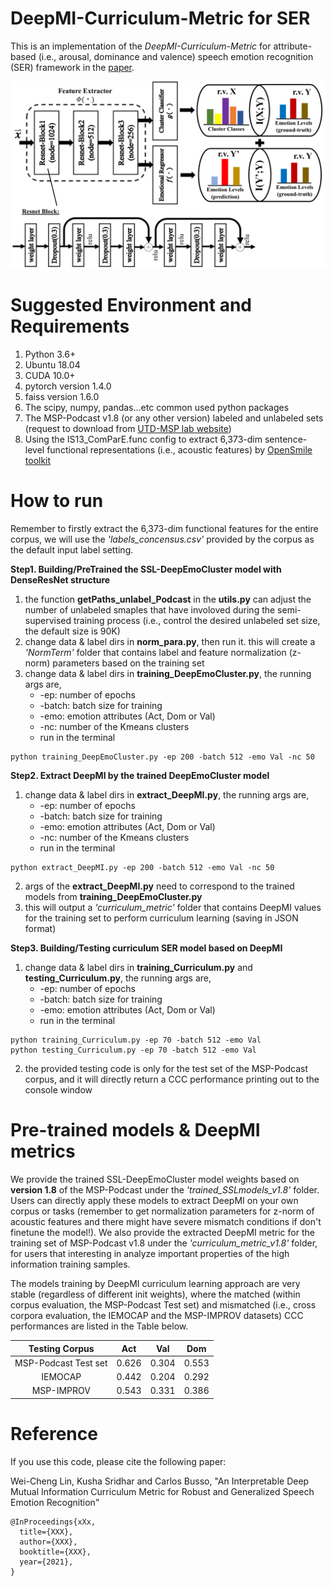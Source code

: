 # DeepMI-Curriculum-Metric for SER
This is an implementation of the *DeepMI-Curriculum-Metric* for attribute-based (i.e., arousal, dominance and valence) speech emotion recognition (SER) framework in the [paper](). 

![The DeepMI-metric extraction Procedure](/images/DeepMI-Resnet.png)


# Suggested Environment and Requirements
1. Python 3.6+
2. Ubuntu 18.04
3. CUDA 10.0+
4. pytorch version 1.4.0
5. faiss version 1.6.0
6. The scipy, numpy, pandas...etc common used python packages
7. The MSP-Podcast v1.8 (or any other version) labeled and unlabeled sets (request to download from [UTD-MSP lab website](https://ecs.utdallas.edu/research/researchlabs/msp-lab/MSP-Podcast.html))
8. Using the IS13_ComParE.func config to extract 6,373-dim sentence-level functional representations (i.e., acoustic features) by [OpenSmile toolkit](https://www.audeering.com/opensmile/)

# How to run
Remember to firstly extract the 6,373-dim functional features for the entire corpus, we will use the *'labels_concensus.csv'* provided by the corpus as the default input label setting.

**Step1. Building/PreTrained the SSL-DeepEmoCluster model with DenseResNet structure**  
1. the function **getPaths_unlabel_Podcast** in the **utils.py** can adjust the number of unlabeled smaples that have involoved during the semi-supervised training process (i.e., control the desired unlabeled set size, the default size is 90K)
2. change data & label dirs in **norm_para.py**, then run it. this will create a *'NormTerm'* folder that contains label and feature normalization (z-norm) parameters based on the training set
3. change data & label dirs in **training_DeepEmoCluster.py**, the running args are,
   * -ep: number of epochs
   * -batch: batch size for training
   * -emo: emotion attributes (Act, Dom or Val)
   * -nc: number of the Kmeans clusters
   * run in the terminal
```
python training_DeepEmoCluster.py -ep 200 -batch 512 -emo Val -nc 50
```

**Step2. Extract DeepMI by the trained DeepEmoCluster model**
1. change data & label dirs in **extract_DeepMI.py**, the running args are,
   * -ep: number of epochs
   * -batch: batch size for training
   * -emo: emotion attributes (Act, Dom or Val)
   * -nc: number of the Kmeans clusters
   * run in the terminal
```
python extract_DeepMI.py -ep 200 -batch 512 -emo Val -nc 50
```
2. args of the **extract_DeepMI.py** need to correspond to the trained models from **training_DeepEmoCluster.py** 
3. this will output a *'curriculum_metric'* folder that contains DeepMI values for the training set to perform curriculum learning (saving in JSON format)


**Step3. Building/Testing curriculum SER model based on DeepMI**
1. change data & label dirs in **training_Curriculum.py** and **testing_Curriculum.py**, the running args are,
   * -ep: number of epochs
   * -batch: batch size for training
   * -emo: emotion attributes (Act, Dom or Val)
   * run in the terminal
```
python training_Curriculum.py -ep 70 -batch 512 -emo Val
python testing_Curriculum.py -ep 70 -batch 512 -emo Val
```
2. the provided testing code is only for the test set of the MSP-Podcast corpus, and it will directly return a CCC performance printing out to the console window



# Pre-trained models & DeepMI metrics
We provide the trained SSL-DeepEmoCluster model weights based on **version 1.8** of the MSP-Podcast under the *'trained_SSLmodels_v1.8'* folder. Users can directly apply these models to extract DeepMI on your own corpus or tasks (remember to get normalization parameters for z-norm of acoustic features and there might have severe mismatch conditions if don't finetune the model!). We also provide the extracted DeepMI metric for the training set of MSP-Podcast v1.8 under the *'curriculum_metric_v1.8'* folder, for users that interesting in analyze important properties of the high information training samples. 

The models training by DeepMI curriculum learning approach are very stable (regardless of different init weights), where the matched (within corpus evaluation, the MSP-Podcast Test set) and mismatched (i.e., cross corpora evaluation, the IEMOCAP and the MSP-IMPROV datasets) CCC performances are listed in the Table below. 

| Testing Corpus       | Act              | Val              | Dom              |
|:--------------------:|:----------------:|:----------------:|:----------------:|
| MSP-Podcast Test set | 0.626            | 0.304            | 0.553            |
| IEMOCAP              | 0.442            | 0.204            | 0.292            |
| MSP-IMPROV           | 0.543            | 0.331            | 0.386            |


# Reference
If you use this code, please cite the following paper:

Wei-Cheng Lin, Kusha Sridhar and Carlos Busso, "An Interpretable Deep Mutual Information Curriculum Metric for Robust and Generalized Speech Emotion Recognition"

```
@InProceedings{xXx,
  title={XXX},
  author={XXX},
  booktitle={XXX},
  year={2021},
} 
```
